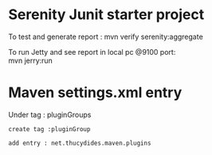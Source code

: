 # Serenity Junit starter project

To test and generate report : 
mvn verify serenity:aggregate

To run Jetty and see report in local pc @9100 port:  
mvn jerry:run 

# Maven settings.xml entry
Under tag : pluginGroups 

    create tag :pluginGroup
    
    add entry : net.thucydides.maven.plugins

